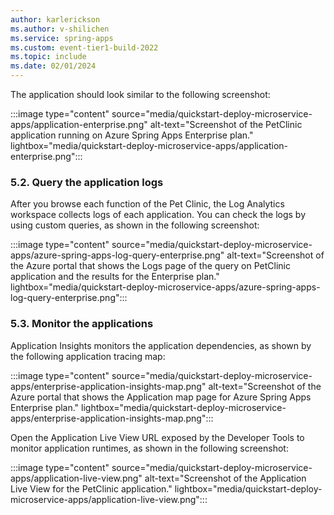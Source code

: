 ```yaml
---
author: karlerickson
ms.author: v-shilichen
ms.service: spring-apps
ms.custom: event-tier1-build-2022
ms.topic: include
ms.date: 02/01/2024
---
```


<!--
To reuse the Spring Apps validation steps in other articles, a separate markdown file is used to describe how to validate enterprise Spring Apps instance.

[!INCLUDE [validate-microservice-apps-with-enterprise-plan](validate-microservice-apps-with-enterprise-plan)]

-->

The application should look similar to the following screenshot:

:::image type="content" source="media/quickstart-deploy-microservice-apps/application-enterprise.png" alt-text="Screenshot of the PetClinic application running on Azure Spring Apps Enterprise plan." lightbox="media/quickstart-deploy-microservice-apps/application-enterprise.png":::

### 5.2. Query the application logs

After you browse each function of the Pet Clinic, the Log Analytics workspace collects logs of each application. You can check the logs by using custom queries, as shown in the following screenshot:

:::image type="content" source="media/quickstart-deploy-microservice-apps/azure-spring-apps-log-query-enterprise.png" alt-text="Screenshot of the Azure portal that shows the Logs page of the query on PetClinic application and the results for the Enterprise plan." lightbox="media/quickstart-deploy-microservice-apps/azure-spring-apps-log-query-enterprise.png":::

### 5.3. Monitor the applications

Application Insights monitors the application dependencies, as shown by the following application tracing map:

:::image type="content" source="media/quickstart-deploy-microservice-apps/enterprise-application-insights-map.png" alt-text="Screenshot of the Azure portal that shows the Application map page for Azure Spring Apps Enterprise plan." lightbox="media/quickstart-deploy-microservice-apps/enterprise-application-insights-map.png":::

Open the Application Live View URL exposed by the Developer Tools to monitor application runtimes, as shown in the following screenshot:

:::image type="content" source="media/quickstart-deploy-microservice-apps/application-live-view.png" alt-text="Screenshot of the Application Live View for the PetClinic application." lightbox="media/quickstart-deploy-microservice-apps/application-live-view.png":::
